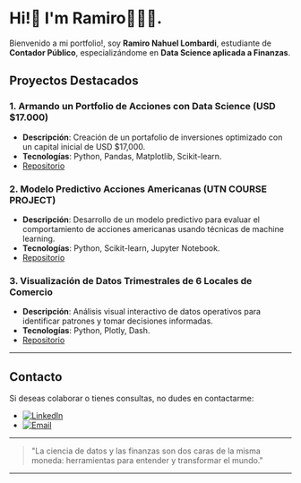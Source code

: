 # Hi!👋 I'm Ramiro👨🏻‍💻.

Bienvenido a mi portfolio!, soy **Ramiro Nahuel Lombardi**, estudiante de **Contador Público**, especializándome en **Data Science aplicada a Finanzas**.

## Proyectos Destacados

### 1. Armando un Portfolio de Acciones con Data Science (USD $17.000)
- **Descripción**: Creación de un portafolio de inversiones optimizado con un capital inicial de USD $17,000.
- **Tecnologías**: Python, Pandas, Matplotlib, Scikit-learn.
- [Repositorio](#)

### 2. Modelo Predictivo Acciones Americanas (UTN COURSE PROJECT)
- **Descripción**: Desarrollo de un modelo predictivo para evaluar el comportamiento de acciones americanas usando técnicas de machine learning.
- **Tecnologías**: Python, Scikit-learn, Jupyter Notebook.
- [Repositorio](#)

### 3. Visualización de Datos Trimestrales de 6 Locales de Comercio
- **Descripción**: Análisis visual interactivo de datos operativos para identificar patrones y tomar decisiones informadas.
- **Tecnologías**: Python, Plotly, Dash.
- [Repositorio](#)

---

## Contacto

Si deseas colaborar o tienes consultas, no dudes en contactarme:

- [![LinkedIn](https://img.shields.io/badge/LinkedIn-ramirolombardi-blue)](https://linkedin.com/in/ramirolombardi)
- [![Email](https://img.shields.io/badge/Email-contacto%40ejemplo.com-red)](mailto:ramanlombardi@gmail.com)
---

> "La ciencia de datos y las finanzas son dos caras de la misma moneda: herramientas para entender y transformar el mundo."

---
